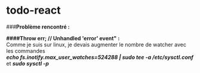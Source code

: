 # todo-react

###**Problème rencontré :**

**####Throw err; // Unhandled 'error' event" :**<br> Comme je suis sur linux, je devais augmenter le nombre de watcher avec les commandes <br> ***echo fs.inotify.max_user_watches=524288 | sudo tee -a /etc/sysctl.conf*** et ***sudo sysctl -p***
